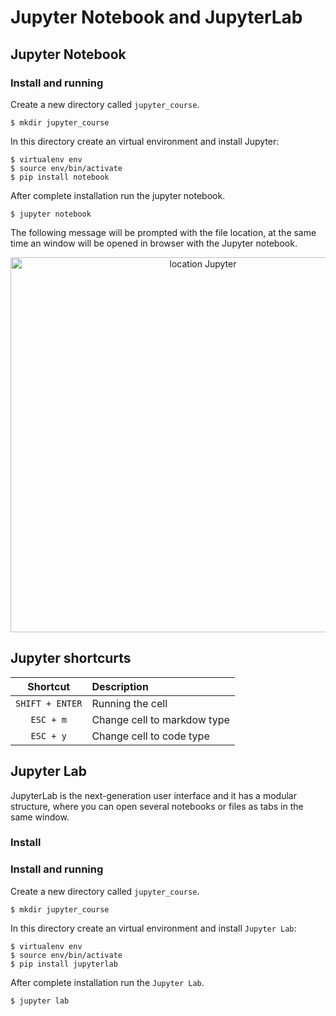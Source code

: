 # Jupyter Notebook and JupyterLab

## Jupyter Notebook
### Install and running 
Create a new directory called `jupyter_course`.
```
$ mkdir jupyter_course
```
In this directory create an virtual environment and install Jupyter:
```
$ virtualenv env
$ source env/bin/activate
$ pip install notebook
```
After complete installation run the jupyter notebook.
```
$ jupyter notebook
```
The following message will be prompted with the file location, at the same time an window will be opened in browser with the Jupyter notebook.

<p align = "center">
<img src="https://user-images.githubusercontent.com/34520860/134812603-abacc1d5-5c17-42e6-9cec-02bb905391c5.png" alt="location Jupyter" width=600px/>
</p>

## Jupyter shortcurts
| Shortcut   |  Description | 
|:----------:|:-------------|
| `SHIFT + ENTER` |   Running the cell| 
| `ESC + m`|   Change cell to markdow type| 
| `ESC + y` | Change cell to code type|


## Jupyter Lab
JupyterLab is the next-generation user interface and it has a modular structure, where you can open several notebooks or files as tabs in the same window. 

### Install 

### Install and running 
Create a new directory called `jupyter_course`.
```
$ mkdir jupyter_course
```
In this directory create an virtual environment and install `Jupyter Lab`:
```
$ virtualenv env
$ source env/bin/activate
$ pip install jupyterlab
```
After complete installation run the  `Jupyter Lab`.
```
$ jupyter lab
```
